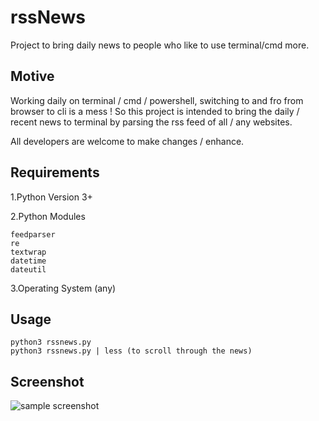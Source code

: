 # rssNews
Project to bring daily news to people who like to use terminal/cmd more.

## Motive
Working daily on terminal / cmd / powershell, switching to and fro from browser to cli
is a mess ! So this project is intended to bring the daily / recent news to terminal
by parsing the rss feed of all / any websites.

All developers are welcome to make changes / enhance.

## Requirements
1.Python Version 3+

2.Python Modules

	feedparser
	re
	textwrap
	datetime
	dateutil

3.Operating System (any)

## Usage
	
	python3 rssnews.py
	python3 rssnews.py | less (to scroll through the news)

## Screenshot
![sample screenshot](https://raw.githubusercontent.com/sathwikv143/rssNews/master/sample.png "Screenshot with News")
